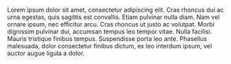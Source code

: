 ---
---

Lorem ipsum dolor sit amet, consectetur adipiscing elit. Cras rhoncus dui ac urna egestas, quis sagittis est convallis. Etiam pulvinar nulla diam. Nam vel ornare ipsum, nec efficitur arcu. Cras rhoncus ut justo ac volutpat. Morbi dignissim pulvinar dui, accumsan tempus leo tempor vitae. Nulla facilisi. Mauris tristique finibus tempus. Suspendisse porta leo ante. Phasellus malesuada, dolor consectetur finibus dictum, ex leo interdum ipsum, vel auctor augue ligula a dolor. 
